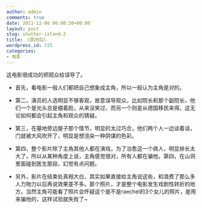 ```yaml
---
author: admin
comments: true
date: 2011-12-08 06:00:50+00:00
layout: post
slug: shutter-island-2
title: 《禁闭岛》
wordpress_id: 725
categories:
- 电影
---
```


这电影很成功的把观众给误导了。


- 首先，看电影一般人们都把自己想象成主角，所以一般认为主角是对的。

- 第二，演员的人选明显不够客观，故意误导观众，比如院长和那个副院长，他们一个是光头总是绷着脸，从来没笑过，而另一个则是从德国移民来得。这无论如何都会引起主角和观众的猜疑。

- 第三，在墓地旁边屋子那个情节，明显的太过巧合，他们两个人一边谈着话，门就被大风吹开了，明显是想渲染一种阴谋的色彩。

- 第四，整个影片除了主角其他人都在演戏，为了治愈这一个病人，明显排长太大了，所以从某种角度上说，主角感觉很对，所有人都在骗他。第四，在山洞里面碰到医生那段，幻觉有点问题。

- 另外，影片在结束处真相大白，其实如果直接给主角说这些，和浪费了那么多人力物力以后再说效果差不多。那个照片，才是整个电影发生戏剧性转折的地方，当然主角可能看了照片会怀疑这个是不是raechel的3个女儿的照片，是用来骗他的，这样试验就失败了~

